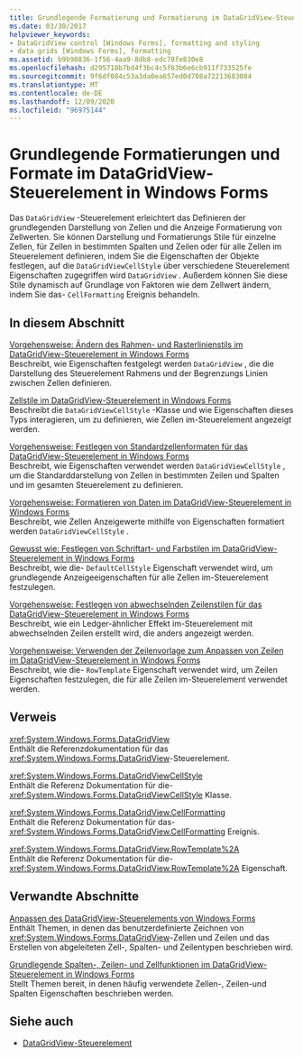```yaml
---
title: Grundlegende Formatierung und Formatierung im DataGridView-Steuerelement
ms.date: 03/30/2017
helpviewer_keywords:
- DataGridView control [Windows Forms], formatting and styling
- data grids [Windows Forms], formatting
ms.assetid: b9b90836-1f56-4aa9-8db8-edc78fe830e8
ms.openlocfilehash: d295718b7bd4f3bc4c5f63b6e6cb911f733525fe
ms.sourcegitcommit: 9f6df084c53a3da0ea657ed0d708a72213683084
ms.translationtype: MT
ms.contentlocale: de-DE
ms.lasthandoff: 12/09/2020
ms.locfileid: "96975144"
---
```

# <a name="basic-formatting-and-styling-in-the-windows-forms-datagridview-control"></a>Grundlegende Formatierungen und Formate im DataGridView-Steuerelement in Windows Forms
Das `DataGridView` -Steuerelement erleichtert das Definieren der grundlegenden Darstellung von Zellen und die Anzeige Formatierung von Zellwerten. Sie können Darstellung und Formatierungs Stile für einzelne Zellen, für Zellen in bestimmten Spalten und Zeilen oder für alle Zellen im Steuerelement definieren, indem Sie die Eigenschaften der Objekte festlegen, auf die `DataGridViewCellStyle` über verschiedene Steuerelement Eigenschaften zugegriffen wird `DataGridView` . Außerdem können Sie diese Stile dynamisch auf Grundlage von Faktoren wie dem Zellwert ändern, indem Sie das- `CellFormatting` Ereignis behandeln.  
  
## <a name="in-this-section"></a>In diesem Abschnitt  
 [Vorgehensweise: Ändern des Rahmen- und Rasterlinienstils im DataGridView-Steuerelement in Windows Forms](change-the-border-and-gridline-styles-in-the-datagrid.md)  
 Beschreibt, wie Eigenschaften festgelegt werden `DataGridView` , die die Darstellung des Steuerelement Rahmens und der Begrenzungs Linien zwischen Zellen definieren.  
  
 [Zellstile im DataGridView-Steuerelement in Windows Forms](cell-styles-in-the-windows-forms-datagridview-control.md)  
 Beschreibt die `DataGridViewCellStyle` -Klasse und wie Eigenschaften dieses Typs interagieren, um zu definieren, wie Zellen im-Steuerelement angezeigt werden.  
  
 [Vorgehensweise: Festlegen von Standardzellenformaten für das DataGridView-Steuerelement in Windows Forms](how-to-set-default-cell-styles-for-the-windows-forms-datagridview-control.md)  
 Beschreibt, wie Eigenschaften verwendet werden `DataGridViewCellStyle` , um die Standarddarstellung von Zellen in bestimmten Zeilen und Spalten und im gesamten Steuerelement zu definieren.  
  
 [Vorgehensweise: Formatieren von Daten im DataGridView-Steuerelement in Windows Forms](how-to-format-data-in-the-windows-forms-datagridview-control.md)  
 Beschreibt, wie Zellen Anzeigewerte mithilfe von Eigenschaften formatiert werden `DataGridViewCellStyle` .  
  
 [Gewusst wie: Festlegen von Schriftart- und Farbstilen im DataGridView-Steuerelement in Windows Forms](how-to-set-font-and-color-styles-in-the-windows-forms-datagridview-control.md)  
 Beschreibt, wie die- `DefaultCellStyle` Eigenschaft verwendet wird, um grundlegende Anzeigeeigenschaften für alle Zellen im-Steuerelement festzulegen.  
  
 [Vorgehensweise: Festlegen von abwechselnden Zeilenstilen für das DataGridView-Steuerelement in Windows Forms](how-to-set-alternating-row-styles-for-the-windows-forms-datagridview-control.md)  
 Beschreibt, wie ein Ledger-ähnlicher Effekt im-Steuerelement mit abwechselnden Zeilen erstellt wird, die anders angezeigt werden.  
  
 [Vorgehensweise: Verwenden der Zeilenvorlage zum Anpassen von Zeilen im DataGridView-Steuerelement in Windows Forms](use-the-row-template-to-customize-rows-in-the-datagrid.md)  
 Beschreibt, wie die- `RowTemplate` Eigenschaft verwendet wird, um Zeilen Eigenschaften festzulegen, die für alle Zeilen im-Steuerelement verwendet werden.  
  
## <a name="reference"></a>Verweis  
 <xref:System.Windows.Forms.DataGridView>  
 Enthält die Referenzdokumentation für das <xref:System.Windows.Forms.DataGridView>-Steuerelement.  
  
 <xref:System.Windows.Forms.DataGridViewCellStyle>  
 Enthält die Referenz Dokumentation für die- <xref:System.Windows.Forms.DataGridViewCellStyle> Klasse.  
  
 <xref:System.Windows.Forms.DataGridView.CellFormatting>  
 Enthält die Referenz Dokumentation für das- <xref:System.Windows.Forms.DataGridView.CellFormatting> Ereignis.  
  
 <xref:System.Windows.Forms.DataGridView.RowTemplate%2A>  
 Enthält die Referenz Dokumentation für die- <xref:System.Windows.Forms.DataGridView.RowTemplate%2A> Eigenschaft.  
  
## <a name="related-sections"></a>Verwandte Abschnitte  
 [Anpassen des DataGridView-Steuerelements von Windows Forms](customizing-the-windows-forms-datagridview-control.md)  
 Enthält Themen, in denen das benutzerdefinierte Zeichnen von <xref:System.Windows.Forms.DataGridView>-Zellen und Zeilen und das Erstellen von abgeleiteten Zell-, Spalten- und Zeilentypen beschrieben wird.  
  
 [Grundlegende Spalten-, Zeilen- und Zellfunktionen im DataGridView-Steuerelement in Windows Forms](basic-column-row-and-cell-features-wf-datagridview-control.md)  
 Stellt Themen bereit, in denen häufig verwendete Zellen-, Zeilen-und Spalten Eigenschaften beschrieben werden.  
  
## <a name="see-also"></a>Siehe auch

- [DataGridView-Steuerelement](datagridview-control-windows-forms.md)
